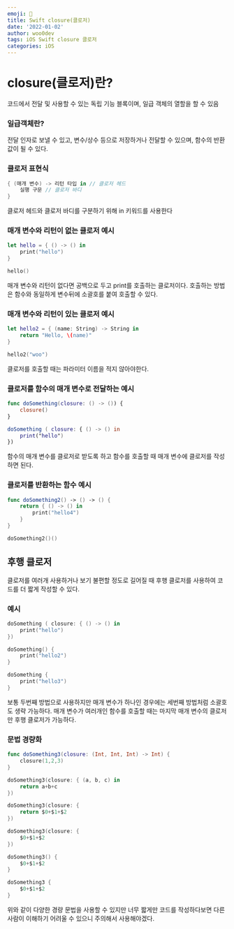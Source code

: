 ```yaml
---
emoji: 🐻
title: Swift closure(클로저)
date: '2022-01-02'
author: woo0dev
tags: iOS Swift closure 클로저
categories: iOS
---
```


# closure(클로저)란?
코드에서 전달 및 사용할 수 있는 독립 기능 블록이며, 일급 객체의 열할을 할 수 있음

### 일급객체란?
전달 인자로 보낼 수 있고, 변수/상수 등으로 저장하거나 전달할 수 있으며, 함수의 반환 값이 될 수 있다.

### 클로저 표현식
```swift
{ (매개 변수) -> 리턴 타입 in // 클로저 헤드
	실행 구문 // 클로저 바디
}
```
클로저 헤드와 클로저 바디를 구분하기 위해 in 키워드를 사용한다

### 매개 변수와 리턴이 없는 클로저 예시
```swift
let hello = { () -> () in
    print("hello")
}

hello()
```
매개 변수와 리턴이 없다면 공백으로 두고 print를 호출하는 클로저이다. 호출하는 방법은 함수와 동일하게 변수뒤에 소괄호를 붙여 호출할 수 있다.

### 매개 변수와 리턴이 있는 클로저 예시
```swift
let hello2 = { (name: String) -> String in
    return "Hello, \(name)"
}

hello2("woo")
```
클로저를 호출할 때는 파라미터 이름을 적지 않아야한다.

### 클로저를 함수의 매개 변수로 전달하는 예시
```swift
func doSomething(closure: () -> ()) {
    closure()
}

doSomething ( closure: { () -> () in
    print("hello")
})
```
함수의 매개 변수를 클로저로 받도록 하고 함수를 호출할 때 매개 변수에 클로저를 작성하면 된다.

### 클로저를 반환하는 함수 예시
```swift
func doSomething2() -> () -> () {
    return { () -> () in
        print("hello4")
    }
}

doSomething2()()
```

## 후행 클로저
클로저를 여러개 사용하거나 보기 불편할 정도로 길어질 때 후행 클로저를 사용하여 코드를 더 짧게 작성할 수 있다.

### 예시
```swift
doSomething ( closure: { () -> () in
    print("hello")
})

doSomething() {
    print("hello2")
}

doSomething {
    print("hello3")
}
```
보통 두번째 방법으로 사용하지만 매개 변수가 하나인 경우에는 세번째 방법처럼 소괄호도 생략 가능하다. 매개 변수가 여러개인 함수를 호출할 때는 마지막 매개 변수의 클로저만 후행 클로저가 가능하다.

### 문법 경량화
```swift
func doSomething3(closure: (Int, Int, Int) -> Int) {
    closure(1,2,3)
}

doSomething3(closure: { (a, b, c) in
    return a+b+c
})

doSomething3(closure: {
    return $0+$1+$2
})

doSomething3(closure: {
    $0+$1+$2
})

doSomething3() {
    $0+$1+$2
}

doSomething3 {
    $0+$1+$2
}
```
위와 같이 다양한 경량 문법을 사용할 수 있지만 너무 짧게만 코드를 작성하다보면 다른 사람이 이해하기 어려울 수 있으니 주의해서 사용해야겠다.